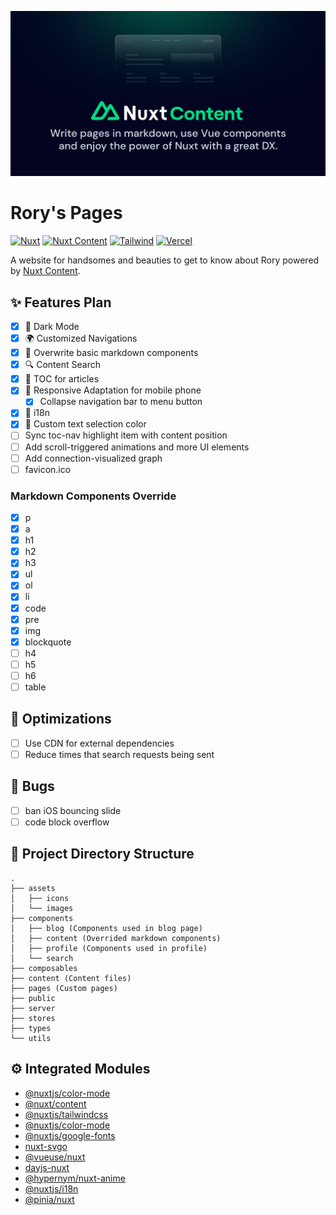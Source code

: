 [![nuxt-content-social-card](https://github.com/nuxt/content/blob/main/docs/public/social-card.png?raw=true)](https://content.nuxt.com)

# Rory's Pages

[![Nuxt][nuxt-src]][nuxt-href]
[![Nuxt Content][nuxt-content-src]][nuxt-content-href]
[![Tailwind][tailwind-src]][tailwind-href]
[![Vercel][vercel-src]][vercel-href]

A website for handsomes and beauties to get to know about Rory powered by [Nuxt Content](https://content.nuxt.com/).

## ✨ Features Plan

- [x] 🌛 Dark Mode
- [x] 🌍 Customized Navigations
- [x] 🔧 Overwrite basic markdown components
- [x] 🔍 Content Search
- [x] 📄 TOC for articles
- [x] 📱 Responsive Adaptation for mobile phone
    - [x] Collapse navigation bar to menu button
- [x] 💬 i18n
- [x] 🎨 Custom text selection color
- [ ] Sync toc-nav highlight item with content position
- [ ] Add scroll-triggered animations and more UI elements
- [ ] Add connection-visualized graph
- [ ] favicon.ico

### Markdown Components Override

- [x] p
- [x] a
- [x] h1
- [x] h2
- [x] h3
- [x] ul
- [x] ol
- [x] li
- [x] code
- [x] pre
- [x] img
- [x] blockquote
- [ ] h4
- [ ] h5
- [ ] h6
- [ ] table

## 🚀 Optimizations

- [ ] Use CDN for external dependencies
- [ ] Reduce times that search requests being sent

## 🐛 Bugs

- [ ] ban iOS bouncing slide
- [ ] code block overflow

## 📁 Project Directory Structure
```
.
├── assets
│   ├── icons
│   └── images
├── components
│   ├── blog (Components used in blog page)
│   ├── content (Overrided markdown components)
│   ├── profile (Components used in profile)
│   └── search
├── composables
├── content (Content files)
├── pages (Custom pages)
├── public
├── server
├── stores
├── types
└── utils
```

## ⚙️ Integrated Modules

- [@nuxtjs/color-mode](https://nuxt.com/modules/color-mode)
- [@nuxt/content](https://content.nuxt.com/)
- [@nuxtjs/tailwindcss](https://tailwindcss.nuxtjs.org/)
- [@nuxtjs/color-mode](https://color-mode.nuxtjs.org/)
- [@nuxtjs/google-fonts](https://google-fonts.nuxtjs.org/)
- [nuxt-svgo](https://nuxt.com/modules/nuxt-svgo)
- [@vueuse/nuxt](https://vueuse.org/nuxt/README.html)
- [dayjs-nuxt](https://nuxt.com/modules/dayjs)
- [@hypernym/nuxt-anime](https://nuxt.com/modules/animejs)
- [@nuxtjs/i18n](https://nuxt.com/modules/i18n)
- [@pinia/nuxt](https://nuxt.com/modules/pinia)


[tailwind-src]: https://img.shields.io/badge/Tailwind-18181B?logo=TailwindCSS
[tailwind-href]: https://tailwindcss.com/

[nuxt-src]: https://img.shields.io/badge/Nuxt-18181B?logo=nuxt.js
[nuxt-href]: https://nuxt.com

[nuxt-content-src]: https://img.shields.io/badge/Nuxt_Content-18181B?logo=nuxt.js
[nuxt-content-href]: https://content.nuxt.com

[vercel-src]: https://img.shields.io/badge/vercel-18181B?logo=Vercel
[vercel-href]: https://vercel.com